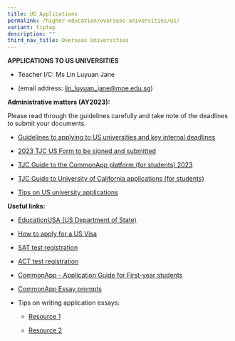 ```yaml
---
title: US Applications
permalink: /higher-education/overseas-universities/us/
variant: tiptap
description: ""
third_nav_title: Overseas Universities
---
```

<p><strong>APPLICATIONS TO US UNIVERSITIES</strong></p><ul data-tight="true" class="tight"><li><p>Teacher I/C: Ms Lin Luyuan Jane</p></li><li><p>(email address: <a href="mailto:lin_luyuan_jane@moe.edu.sg" rel="noopener noreferrer nofollow" target="_blank">lin_luyuan_jane@moe.edu.sg</a>)&nbsp;&nbsp;</p></li></ul><p></p><p></p><p><strong>Administrative matters (AY2023):</strong></p><p>Please read through the guidelines carefully and take note of the deadlines to submit your documents.</p><ul data-tight="true" class="tight"><li><p><a href="/files/1__2023_Overseas_Higher_Ed_Briefing_Slides_US.pdf" rel="noopener noreferrer nofollow" target="_blank">Guidelines to applying to US universities and key internal deadlines</a></p></li><li><p><a href="/files/2__2023_TJC_US_Form.pdf" rel="noopener noreferrer nofollow" target="_blank">2023 TJC US Form to be signed and submitted</a></p></li><li><p><a href="https://docs.google.com/presentation/d/1lqMtBrViEROI-bzUSHlXQVPbj26LFbOIVj7isjxvTMo/edit?usp=sharing" class="XqQF9c" rel="noopener noreferrer nofollow" target="_blank"><u>TJC Guide to the CommonApp platform (for students) 2023</u></a></p></li><li><p><a href="/files/4__2023_TJC_Student_Guide_to_University_of_California_admissions_portal.pdf" rel="noopener noreferrer nofollow" target="_blank">TJC Guide to University of California applications (for students)</a></p></li><li><p><a href="/files/5__Tips_on_US_university_applications.pdf" rel="noopener noreferrer nofollow" target="_blank">Tips on US university applications</a></p></li></ul><p></p><p></p><p><strong>Useful links:</strong></p><ul data-tight="true" class="tight"><li><p><a href="https://educationusa.state.gov/" rel="noopener noreferrer nofollow" target="_blank">EducationUSA (US Department of State)</a></p></li><li><p><a href="https://www.ustraveldocs.com/" rel="noopener noreferrer nofollow" target="_blank">How to apply for a US Visa</a></p></li><li><p><a href="https://satsuite.collegeboard.org/digital/digital-testing/dates-deadlines" rel="noopener noreferrer nofollow" target="_blank">SAT test registration</a></p></li><li><p><a href="https://global.act.org/content/global/en/products-and-services/the-act-non-us/registration.html" rel="noopener noreferrer nofollow" target="_blank">ACT test registration</a></p></li><li><p><a href="https://www.commonapp.org/apply/first-year-students" rel="noopener noreferrer nofollow" target="_blank">CommonApp - Application Guide for First-year students</a></p></li><li><p><a href="https://www.commonapp.org/apply/essay-prompts" rel="noopener noreferrer nofollow" target="_blank">CommonApp Essay prompts</a></p></li><li><p>Tips on writing application essays:</p><ul data-tight="true" class="tight"><li><p><a href="https://www.collegeessayadvisors.com/portfolio-items/common-application-essay-tips/" rel="noopener noreferrer nofollow" target="_blank">Resource 1</a></p></li><li><p><a href="https://www.bestcolleges.com/blog/expert-common-app-essay-tips/" rel="noopener noreferrer nofollow" target="_blank">Resource 2</a></p></li></ul></li></ul><p></p><p></p>